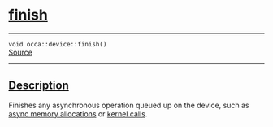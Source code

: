 
<h1 id="finish">
 <a href="#/api/device/finish" class="anchor">
   <span>finish</span>
  </a>
</h1>

<div class="signature">
  <hr>

  
  <div class="definition-container">
    <div class="definition">
      <code>void occa::device::finish()</code>
      <div class="flex-spacing"></div>
      <a href="https://github.com/libocca/occa/blob/6c4ac6cd/include/occa/core/device.hpp#L341" target="_blank">Source</a>
    </div>
    
  </div>


  <hr>
</div>


<h2 id="description">
 <a href="#/api/device/finish?id=description" class="anchor">
   <span>Description</span>
  </a>
</h2>

Finishes any asynchronous operation queued up on the device, such as
[async memory allocations](/api/device/malloc) or [kernel calls](/api/kernel/operator_parentheses).
